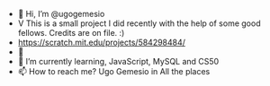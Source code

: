 - 👋 Hi, I’m @ugogemesio
- V This is a small project I did recently with the help of some good fellows. Credits are on file. :) 
- https://scratch.mit.edu/projects/584298484/
- 👀 
- 🌱 I’m currently learning, JavaScript, MySQL and CS50
- 📫 How to reach me? Ugo Gemesio in All the places


